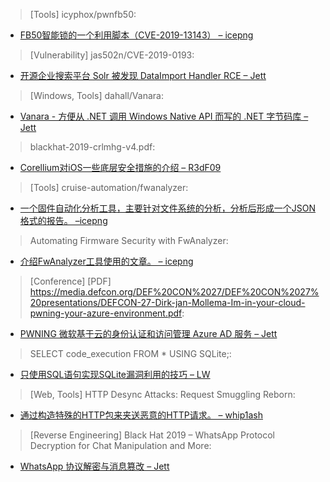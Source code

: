 > [Tools] icyphox/pwnfb50: 


* [FB50智能锁的一个利用脚本（CVE-2019-13143） – icepng](https://github.com/icyphox/pwnfb50/)



> [Vulnerability] jas502n/CVE-2019-0193: 


* [开源企业搜索平台 Solr 被发现 DataImport Handler RCE – Jett](https://github.com/jas502n/CVE-2019-0193)



> [Windows, Tools] dahall/Vanara: 


* [Vanara - 方便从 .NET 调用 Windows Native API 而写的 .NET 字节码库 – Jett](https://github.com/dahall/Vanara)



> blackhat-2019-crlmhg-v4.pdf: 


* [Corellium对iOS一些底层安全措施的介绍 – R3dF09](https://www.dropbox.com/s/1a0foqjctrqzy7s/blackhat-2019-crlmhg-v4.pdf?dl=0)



> [Tools] cruise-automation/fwanalyzer: 


* [一个固件自动化分析工具，主要针对文件系统的分析，分析后形成一个JSON格式的报告。 –icepng](https://github.com/cruise-automation/fwanalyzer)



> Automating Firmware Security with FwAnalyzer: 


* [介绍FwAnalyzer工具使用的文章。 – icepng](https://medium.com/cruise/firmware-security-fwanalyzer-dcbd95cef717)



> [Conference] [PDF] https://media.defcon.org/DEF%20CON%2027/DEF%20CON%2027%20presentations/DEFCON-27-Dirk-jan-Mollema-Im-in-your-cloud-pwning-your-azure-environment.pdf: 


* [PWNING 微软基于云的身份认证和访问管理 Azure AD 服务 – Jett](https://media.defcon.org/DEF%20CON%2027/DEF%20CON%2027%20presentations/DEFCON-27-Dirk-jan-Mollema-Im-in-your-cloud-pwning-your-azure-environment.pdf)



> SELECT code_execution FROM * USING SQLite;: 

* [只使用SQL语句实现SQLite漏洞利用的技巧 – LW](https://research.checkpoint.com/select-code_execution-from-using-sqlite/)



> [Web, Tools] HTTP Desync Attacks: Request Smuggling Reborn: 


* [通过构造特殊的HTTP包来夹送恶意的HTTP请求。 – whip1ash](https://portswigger.net/blog/http-desync-attacks-request-smuggling-reborn)



> [Reverse Engineering] Black Hat 2019 – WhatsApp Protocol Decryption for Chat Manipulation and More: 


* [WhatsApp 协议解密与消息篡改 – Jett](https://research.checkpoint.com/black-hat-2019-whatsapp-protocol-decryption-for-chat-manipulation-and-more/)